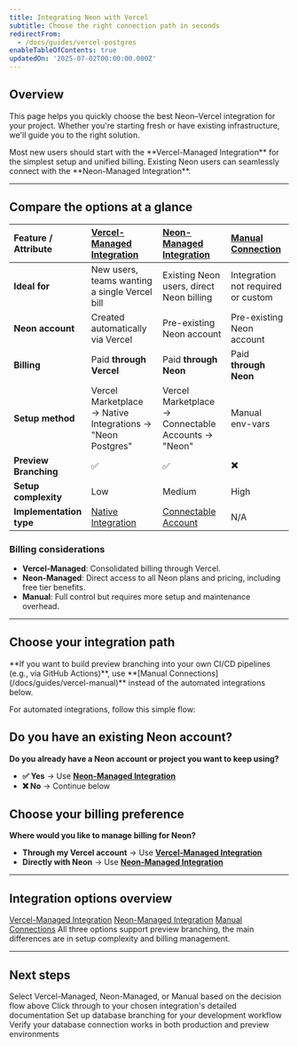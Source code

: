 ```yaml
---
title: Integrating Neon with Vercel
subtitle: Choose the right connection path in seconds
redirectFrom:
  - /docs/guides/vercel-postgres
enableTableOfContents: true
updatedOn: '2025-07-02T00:00:00.000Z'
---
```


## Overview

This page helps you quickly choose the best Neon–Vercel integration for your project. Whether you're starting fresh or have existing infrastructure, we'll guide you to the right solution.

<Admonition type="tip" title="Quick Start">
Most new users should start with the **Vercel-Managed Integration** for the simplest setup and unified billing. Existing Neon users can seamlessly connect with the **Neon-Managed Integration**.
</Admonition>

---

## Compare the options at a glance

| Feature / Attribute     | [Vercel-Managed Integration](/docs/guides/vercel-managed-integration)                                 | [Neon-Managed Integration](/docs/guides/neon-managed-vercel-integration)                                     | [Manual Connection](/docs/guides/vercel-manual) |
| :---------------------- | :---------------------------------------------------------------------------------------------------- | :----------------------------------------------------------------------------------------------------------- | :---------------------------------------------- |
| **Ideal for**           | New users, teams wanting a single Vercel bill                                                         | Existing Neon users, direct Neon billing                                                                     | Integration not required or custom              |
| **Neon account**        | Created automatically via Vercel                                                                      | Pre-existing Neon account                                                                                    | Pre-existing Neon account                       |
| **Billing**             | Paid **through Vercel**                                                                               | Paid **through Neon**                                                                                        | Paid **through Neon**                           |
| **Setup method**        | Vercel Marketplace → Native Integrations → "Neon Postgres"                                            | Vercel Marketplace → Connectable Accounts → "Neon"                                                           | Manual env-vars                                 |
| **Preview Branching**   | ✅                                                                                                    | ✅                                                                                                           | ✖️                                              |
| **Setup complexity**    | Low                                                                                                   | Medium                                                                                                       | High                                            |
| **Implementation type** | [Native Integration](https://vercel.com/docs/integrations/install-an-integration/product-integration) | [Connectable Account](https://vercel.com/docs/integrations/install-an-integration/add-a-connectable-account) | N/A                                             |

### Billing considerations

- **Vercel-Managed**: Consolidated billing through Vercel.
- **Neon-Managed**: Direct access to all Neon plans and pricing, including free tier benefits.
- **Manual**: Full control but requires more setup and maintenance overhead.

---

## Choose your integration path

<Admonition type="important" title="Do you need custom CI/CD control?">
**If you want to build preview branching into your own CI/CD pipelines (e.g., via GitHub Actions)**, use **[Manual Connections](/docs/guides/vercel-manual)** instead of the automated integrations below.
</Admonition>

For automated integrations, follow this simple flow:

<Steps>

## Do you have an existing Neon account?

**Do you already have a Neon account or project you want to keep using?**

- **✅ Yes** → Use **[Neon-Managed Integration](/docs/guides/neon-managed-vercel-integration)**
- **❌ No** → Continue below

## Choose your billing preference

**Where would you like to manage billing for Neon?**

- **Through my Vercel account** → Use **[Vercel-Managed Integration](/docs/guides/vercel-managed-integration)**
- **Directly with Neon** → Use **[Neon-Managed Integration](/docs/guides/neon-managed-vercel-integration)**

</Steps>

---

## Integration options overview

<DetailIconCards>
<a href="/docs/guides/vercel-managed-integration" title="Vercel-Managed Integration" 
   description="Create and manage Neon databases directly from your Vercel dashboard. Supports preview branches." icon="vercel">Vercel-Managed Integration</a>
<a href="/docs/guides/neon-managed-vercel-integration" title="Neon-Managed Integration" 
   description="Ideal for existing Neon users. Keep your current account and billing." icon="neon">Neon-Managed Integration</a>
<a href="/docs/guides/vercel-manual" title="Manual Connections" 
   description="Connect your Vercel project to a Neon database manually." icon="gear">Manual Connections</a>
</DetailIconCards>

<Admonition type="info">
All three options support preview branching, the main differences are in setup complexity and billing management.
</Admonition>

---

## Next steps

<CheckList title="Get Started Checklist">

<CheckItem title="Choose your integration type">
  Select Vercel-Managed, Neon-Managed, or Manual based on the decision flow above
</CheckItem>

<CheckItem title="Follow the setup guide">
  Click through to your chosen integration's detailed documentation
</CheckItem>

<CheckItem title="Configure preview branching">
  Set up database branching for your development workflow
</CheckItem>

<CheckItem title="Test your connection">
  Verify your database connection works in both production and preview environments
</CheckItem>

</CheckList>

<NeedHelp/>
